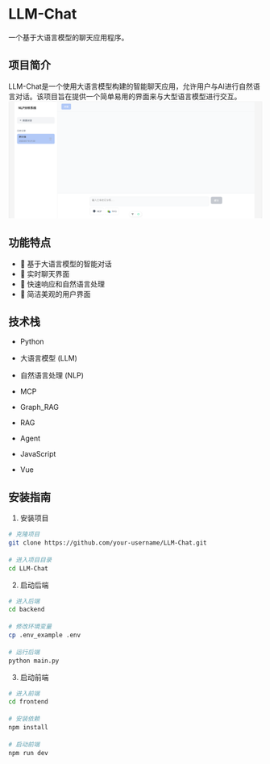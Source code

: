 # LLM-Chat

一个基于大语言模型的聊天应用程序。

## 项目简介

LLM-Chat是一个使用大语言模型构建的智能聊天应用，允许用户与AI进行自然语言对话。该项目旨在提供一个简单易用的界面来与大型语言模型进行交互。
![主页图片](.assert/Home.png)

## 功能特点

- 🤖 基于大语言模型的智能对话
- 💬 实时聊天界面
- 🚀 快速响应和自然语言处理
- 🎨 简洁美观的用户界面

## 技术栈

- Python
- 大语言模型 (LLM)
- 自然语言处理 (NLP)
- MCP
- Graph_RAG
- RAG
- Agent

- JavaScript
- Vue

## 安装指南
1. 安装项目
```bash
# 克隆项目
git clone https://github.com/your-username/LLM-Chat.git

# 进入项目目录
cd LLM-Chat
```
2. 启动后端
```bash
# 进入后端
cd backend

# 修改环境变量
cp .env_example .env

# 运行后端
python main.py
```
3. 启动前端
```bash
# 进入前端
cd frontend

# 安装依赖
npm install

# 启动前端
npm run dev
```